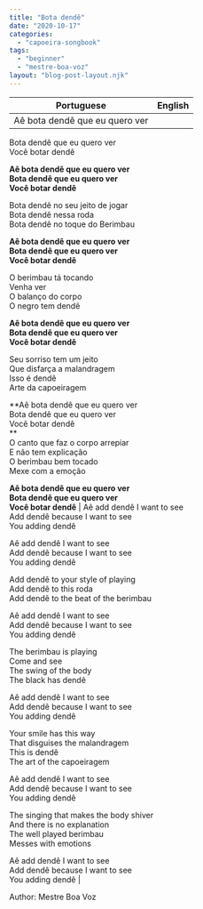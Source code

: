 ```yaml
---
title: "Bota dendê"
date: "2020-10-17"
categories: 
  - "capoeira-songbook"
tags: 
  - "beginner"
  - "mestre-boa-voz"
layout: "blog-post-layout.njk"
---
```


| Portuguese | English |
| --- | --- |
| Aê bota dendê que eu quero ver  
Bota dendê que eu quero ver  
Você botar dendê  
  
**Aê bota dendê que eu quero ver  
Bota dendê que eu quero ver  
Você botar dendê**  
  
Bota dendê no seu jeito de jogar  
Bota dendê nessa roda  
Bota dendê no toque do Berimbau  
  
**Aê bota dendê que eu quero ver  
Bota dendê que eu quero ver  
Você botar dendê**  
  
O berimbau tá tocando  
Venha ver  
O balanço do corpo  
O negro tem dendê  
  
**Aê bota dendê que eu quero ver  
Bota dendê que eu quero ver  
Você botar dendê**  
  
Seu sorriso tem um jeito  
Que disfarça a malandragem  
Isso é dendê  
Arte da capoeiragem  
  
**Aê bota dendê que eu quero ver  
Bota dendê que eu quero ver  
Você botar dendê  
**  
O canto que faz o corpo arrepiar  
E não tem explicação  
O berimbau bem tocado  
Mexe com a emoção  
  
**Aê bota dendê que eu quero ver  
Bota dendê que eu quero ver  
Você botar dendê** | Aê add dendê I want to see  
Add dendê because I want to see  
You adding dendê  
  
Aê add dendê I want to see  
Add dendê because I want to see  
You adding dendê  
  
Add dendê to your style of playing  
Add dendê to this roda  
Add dendê to the beat of the berimbau  
  
Aê add dendê I want to see  
Add dendê because I want to see  
You adding dendê  
  
The berimbau is playing  
Come and see  
The swing of the body  
The black has dendê  
  
Aê add dendê I want to see  
Add dendê because I want to see  
You adding dendê  
  
Your smile has this way  
That disguises the malandragem  
This is dendê  
The art of the capoeiragem  
  
Aê add dendê I want to see  
Add dendê because I want to see  
You adding dendê  
  
The singing that makes the body shiver  
And there is no explanation  
The well played berimbau  
Messes with emotions  
  
Aê add dendê I want to see  
Add dendê because I want to see  
You adding dendê |

<figcaption>

Author: Mestre Boa Voz

</figcaption>
